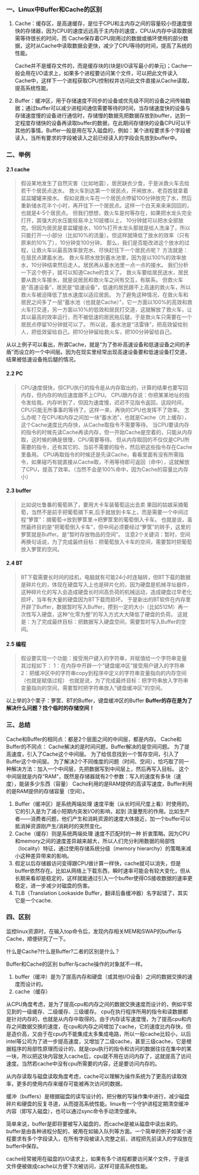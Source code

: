 ### 一、Linux中Buffer和Cache的区别

1. Cache：缓存区，是高速缓存，是位于CPU和主内存之间的容量较小但速度很快的存储器，因为CPU的速度远远高于主内存的速度，CPU从内存中读取数据需等待很长的时间，而  Cache保存着CPU刚用过的数据或循环使用的部分数据，这时从Cache中读取数据会更快，减少了CPU等待的时间，提高了系统的性能。

    Cache并不是缓存文件的，而是缓存块的(块是I/O读写最小的单元)；Cache一般会用在I/O请求上，如果多个进程要访问某个文件，可以把此文件读入Cache中，这样下一个进程获取CPU控制权并访问此文件直接从Cache读取，提高系统性能。

2. Buffer：缓冲区，用于存储速度不同步的设备或优先级不同的设备之间传输数据；通过buffer可以减少进程间通信需要等待的时间，当存储速度快的设备与存储速度慢的设备进行通信时，存储慢的数据先把数据存放到buffer，达到一定程度存储快的设备再读取buffer的数据，在此期间存储快的设备CPU可以干其他的事情。Buffer一般是用在写入磁盘的，例如：某个进程要求多个字段被读入，当所有要求的字段被读入之前已经读入的字段会先放到buffer中。

### 二、举例

#### 2.1 cache

> 假设某地发生了自然灾害（比如地震），居民缺衣少食，于是派救火车去给若干个居民点送水。
> 救火车到达第一个居民点，开闸放水，老百姓就拿着盆盆罐罐来接水。
> 假如说救火车在一个居民点停留100分钟放完了水，然后重新储水花半个小时，再开往下一个居民点。这样一个白天来来来回回的，也就是4-5个居民点。
> 但我们想想，救火车是何等存在，如果把水龙头完全打开，其强大的水压能轻易冲上10层楼以上， 10分钟就可以把水全部放完。但因为居民是拿盆罐接水，100%打开水龙头那就是给人洗澡了，所以只能打开一小部分（比如10%的流量）。但这样就降低了放水的效率（只有原来的10%了），10分钟变100分钟。
> 那么，我们是否能改进这个放水的过程，让救火车以最高效率放完水、尽快赶往下一个居民点呢？
> 方法就是：在居民点建蓄水池。
> 救火车把水放到蓄水池里，因为是以100%的效率放水，10分钟结束然后走人。居民再从蓄水池里一点一点的接水。
> 我们分析一下这个例子，就可以知道Cache的含义了。
> 救火车要给居民送水，居民要从救火车接水，就是说居民和救火车之间有交互，有联系。
> 但救火车是“高速设备”，居民是“低速设备”，低速的居民跟不上高速的救火车，所以救火车被迫降低了放水速度以适应居民。
> 为了避免这种情况，在救火车和居民之间多了一层“蓄水池（也就是Cache）”，它一方面以100%的高效和救火车打交道，另一方面以10%的低效和居民打交道，这就解放了救火车，让其以最高的效率运行，而不被低速的居民拖后腿，于是救火车只需要在一个居民点停留10分钟就可以了。
> 所以说，蓄水池是“活雷锋”，把高效留给别人，把低效留给自己。把10分钟留给救火车，把100分钟留给自己。

从以上例子可以看出，所谓Cache，就是“为了弥补高速设备和低速设备之间的矛盾”而设立的一个中间层。因为在现实里经常出现高速设备要和低速设备打交道，结果被低速设备拖后腿的情况。

#### 2.2 PC

> CPU速度很快，但CPU执行的指令是从内存取出的，计算的结果也要写回内存，但内存的响应速度跟不上CPU。
> CPU跟内存说：你把某某地址的指令发给我。内存听到了，但因为速度慢，迟迟不见指令返回，这段时间，CPU只能无所事事的等待了。这样一来，再快的CPU也发挥不了效率。
> 怎么办呢？在CPU和内存之间加一块“蓄水池”，也就是Cache（片上缓存），这个Cache速度比内存快，从Cache取指令不需要等待。
> 当CPU要读内存的指令的时候先读Cache再读内存，但一开始Cache是空着的，只能从内存取，这时候的确是很慢，CPU需要等待。
> 但从内存取回的不仅仅是CPU所需要的指令，还有其它的、当前不需要的指令，然后把这些指令存在Cache里备用。
> CPU再取指令的时候还是先读Cache，看看里面有没有所需指令，如果碰巧有就直接从Cache取，不用等待即可返回（命中），这就解放了CPU，提高了效率。（当然不会是100%命中，因为Cache的容量比内存小）

#### 2.3 buffer

> 比如说吐鲁番的葡萄熟了，要用大卡车装葡萄运出去卖
> 果园的姑娘采摘葡萄，当然不是前手把葡萄摘下来,后手就放到卡车上，而是需要一个中间过程“箩筐”：摘葡萄→放到箩筐里→把箩筐里的葡萄倒入卡车。
> 也就是说，虽然最终目的是“把葡萄倒入卡车”，但中间必须要经过“箩筐”的转手，这里的箩筐就是Buffer。是“暂时存放物品的空间”。
> 注意2个关键词：暂时，空间
> 再换句话说，为了完成最终目标：把葡萄放入卡车的空间，需要暂时把葡萄放入箩筐的空间。

#### 2.4 BT

> BT下载需要长时间的挂机，电脑就有可能24小时连轴转，但BT下载的数据是碎片化的，体现在硬盘写入上也是碎片化的，因为硬盘是机械寻址器件，这种碎片化的写入会造成硬盘长时间高负荷的机械运动，造成硬盘过早老化损坏，当年有大量的硬盘因为BT下载而损坏。
> 于是新出的BT软件在内存里开辟了Buffer，数据暂时写入Buffer，攒到一定的大小（比如512M）再一次性写入硬盘，这种“化零为整”的写入方式大大降低了硬盘的负荷。
> 这就是：为了完成最终目标：把数据写入硬盘空间，需要暂时写入Buffer的空间。

#### 2.5 编程

> 假设要实现一个功能：接受用户键入的字符串，并赋值给一个字符串变量
> 其过程如下：
> 1：在内存中开辟一个”键盘缓冲区“接受用户键入的字符串
> 2：把缓冲区中的字符串copy到程序中定义的字符串变量指向的内存空间（也就是赋值过程）
> 也就是说，为了完成最终目标：把字符串放入字符串变量指向的空间，需要暂时把字符串放入“键盘缓冲区”的空间。

以上举的3个栗子：箩筐、BT的Buffer，键盘缓冲区的Buffer
**Buffer的存在是为了解决什么问题？找个临时的存储空间！**

### 三、总结

Cache和Buffer的相同点：都是2个层面之间的中间层，都是内存。
Cache和Buffer的不同点： Cache解决的是时间问题，Buffer解决的是空间问题。
为了提高速度，引入了Cache这个中间层。
为了给信息找到一个暂存空间，引入了Buffer这个中间层。
为了解决2个不同维度的问题（时间、空间），恰巧取了同一种解决方法：加入一个中间层，先把数据写到中间层上，然后再写入目标。
这个中间层就是内存“RAM”，既然是存储器就有2个参数：写入的速度有多块（速度），能装多少东西（容量）
Cache利用的是RAM提供的高读写速度，Buffer利用的是RAM提供的存储容量（空间）。

1. Buffer（缓冲区）是系统两端处理 速度平衡（从长时间尺度上看）时使用的。它的引入是为了减小短期内突发I/O的影响，起到 流量整形的作用。比如生产者——消费者问题，他们产生和消耗资源的速度大体接近，加一个buffer可以抵消掉资源刚产生/消耗时的突然变化。
2. Cache（缓存）则是系统两端处理 速度不匹配时的一种 折衷策略。因为CPU和memory之间的速度差异越来越大，所以人们充分利用数据的局部性（locality）特征，通过使用存储系统分级（memory hierarchy）的策略来减小这种差异带来的影响。
3. 假定以后存储器访问变得跟CPU做计算一样快，cache就可以消失，但是buffer依然存在。比如从网络上下载东西，瞬时速率可能会有较大变化，但从长期来看却是稳定的，这样就能通过引入一个buffer使得OS接收数据的速率更稳定，进一步减少对磁盘的伤害。
4. TLB（Translation Lookaside Buffer，翻译后备缓冲器）名字起错了，其实它是一个cache.

### 四、区别

监控linux资源时，在输入top命令后，发现内存相关MEM和SWAP的buffer与Cache，顺便研究了一下。

什么是Cache?什么是Buffer?二者的区别是什么？ 

Buffer和Cache的区别 buffer与cache操作的对象就不一样。

1. buffer（缓冲）是为了提高内存和硬盘（或其他I/O设备）之间的数据交换的速度而设计的。
2. cache（缓存）

从CPU角度考虑，是为了提高cpu和内存之间的数据交换速度而设计的，例如平常见到的一级缓存、二级缓存、三级缓存。 cpu在执行程序所用的指令和读数据都是针对内存的，也就是从内存中取得的。由于内存读写速度慢，为了提高cpu和内存之间数据交换的速度，在cpu和内存之间增加了cache，它的速度比内存快，但是造价高，又由于在cpu内不能集成太多集成电路，所以一般cache比较小，以后intel等公司为了进一步提高速度，又增加了二级cache，甚至三级cache，它是根据程序的局部性原理而设计的，就是cpu执行的指令和访问的数据往往在集中的某一块，所以把这块内容放入cache后，cpu就不用在访问内存了，这就提高了访问速度。当然若cache中没有cpu所需要的内容，还是要访问内存的。

从内存读取与磁盘读取角度考虑，cache可以理解为操作系统为了更高的读取效率，更多的使用内存来缓存可能被再次访问的数据。


缓冲（buffers）是根据磁盘的读写设计的，把分散的写操作集中进行，减少磁盘碎片和硬盘的反复寻道，从而提高系统性能。linux有一个守护进程定期清空缓冲内容（即写入磁盘），也可以通过sync命令手动清空缓冲。

简单来说，buffer是即将要被写入磁盘的，而cache是被从磁盘中读出来的。 buffer是由各种进程分配的，被用在如输入队列等方面。一个简单的例子如某个进程要求有多个字段读入，在所有字段被读入完整之前，进程把先前读入的字段放在buffer中保存。

cache经常被用在磁盘的I/O请求上，如果有多个进程都要访问某个文件，于是该文件便被做成cache以方便下次被访问，这样可提高系统性能。